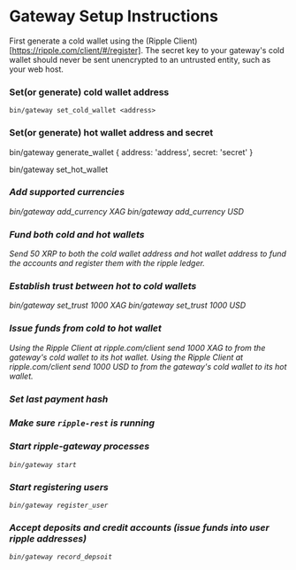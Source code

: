 # Gateway Setup Instructions #

First generate a cold wallet using the (Ripple Client)[https://ripple.com/client/#/register]. The secret key to your gateway's cold wallet should never be sent unencrypted to an untrusted entity, such as your web host.

### Set(or generate) cold wallet address


    bin/gateway set_cold_wallet <address>
    
    
### Set(or generate) hot wallet address and secret

   bin/gateway generate_wallet
   {
     address: 'address',
     secret: 'secret'
   }
   
   bin/gateway set_hot_wallet <address> <secret>

### Add supported currencies


  bin/gateway add_currency XAG
  bin/gateway add_currency USD
  
  
### Fund both cold and hot wallets

  Send 50 XRP to both the cold wallet address and hot wallet address to fund the accounts and register them with the ripple ledger.

### Establish trust between hot to cold wallets

  bin/gateway set_trust 1000 XAG
  bin/gateway set_trust 1000 USD

### Issue funds from cold to hot wallet

Using the Ripple Client at ripple.com/client send 1000 XAG to from the gateway's cold wallet to its hot wallet.
Using the Ripple Client at ripple.com/client send 1000 USD to from the gateway's cold wallet to its hot wallet.

### Set last payment hash
### Make sure `ripple-rest` is running
### Start ripple-gateway processes

    bin/gateway start

### Start registering users

    bin/gateway register_user

### Accept deposits and credit accounts (issue funds into user ripple addresses)

    bin/gateway record_depsoit
